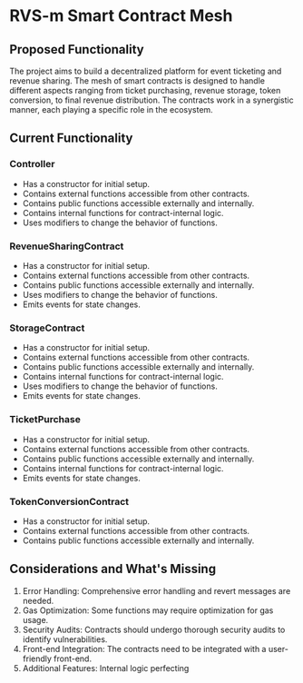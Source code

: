# RVS-m Smart Contract Mesh
## Proposed Functionality
The project aims to build a decentralized platform for event ticketing and revenue sharing. The mesh of smart contracts is designed to handle different aspects ranging from ticket purchasing, revenue storage, token conversion, to final revenue distribution. The contracts work in a synergistic manner, each playing a specific role in the ecosystem.
## Current Functionality
### Controller
- Has a constructor for initial setup.
- Contains external functions accessible from other contracts.
- Contains public functions accessible externally and internally.
- Contains internal functions for contract-internal logic.
- Uses modifiers to change the behavior of functions.
### RevenueSharingContract
- Has a constructor for initial setup.
- Contains external functions accessible from other contracts.
- Contains public functions accessible externally and internally.
- Uses modifiers to change the behavior of functions.
- Emits events for state changes.
### StorageContract
- Has a constructor for initial setup.
- Contains external functions accessible from other contracts.
- Contains public functions accessible externally and internally.
- Contains internal functions for contract-internal logic.
- Uses modifiers to change the behavior of functions.
- Emits events for state changes.
### TicketPurchase
- Has a constructor for initial setup.
- Contains external functions accessible from other contracts.
- Contains public functions accessible externally and internally.
- Contains internal functions for contract-internal logic.
- Emits events for state changes.
### TokenConversionContract
- Has a constructor for initial setup.
- Contains external functions accessible from other contracts.
- Contains public functions accessible externally and internally.
## Considerations and What's Missing
1. Error Handling: Comprehensive error handling and revert messages are needed.
2. Gas Optimization: Some functions may require optimization for gas usage.
3. Security Audits: Contracts should undergo thorough security audits to identify vulnerabilities.
4. Front-end Integration: The contracts need to be integrated with a user-friendly front-end.
5. Additional Features: Internal logic perfecting
